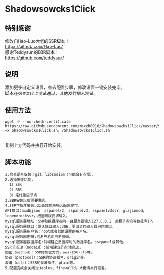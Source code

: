 # Shadowsowcks1Click
## 特别感谢
修改自Hao-Luo大佬的SSR脚本！
<br>https://github.com/Hao-Luo/
<br>感谢Teddysun的BBR脚本！
<br>https://github.com/teddysun/
## 说明
添加更多自定义设置，省去配置步骤，修改设置一键安装完毕。
<br>脚本在centos7上测试通过，其他发行版未测试。
## 使用方法
````
wget -N --no-check-certificate https://raw.githubusercontent.com/maxzh0916/Shadowsowcks1Click/master/Shadowsowcks1Click.sh;chmod +x Shadowsowcks1Click.sh;./Shadowsowcks1Click.sh
````
<br>复制上方代码并执行开始安装。
## 脚本功能
````
1.检查是否安装了git、libsodium（可能会有点慢）。
2.选择安装功能，
  1）SSR
  2）BBR
  3）定时重启节点
3.BBR安装以后需要重启。
4.SSR下载并安装以后会按提示输入配置即可。
API接口：mudbjson, sspanelv2, sspanelv3, sspanelv3ssr, glzjinmod, legendsockssr，根据面板要求输入。
mysql服务器地址：SSR和数据库在同一台服务器输入127.0.0.1，远程节点填写数据库IP。
mysql服务器端口：默认端口输入3306，更改过的输入自己的端口。
mysql服务器用户名：root或者其他设置的用户名。
mysql服务器密码:与用户名对应的密码。
mysql服务器数据库名:前端建立数据库时的数据库名，ssrpanel或其他。
SSR节点ID（nodeid）:前端建立节点时的ID。
加密（method）：SSR的加密方式，aes-256-cfb等。
协议（protocol）：SSR的协议插件，origin等。
混淆（obfs）：SSR的混淆插件，plain等。
5.配置完成会关闭iptables、firewalld，大佬请自行设置。
````
